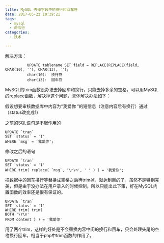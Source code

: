 ```yaml
---
title: MySQL 去掉字段中的换行和回车符
date: 2017-05-22 10:39:21
tags:
  - mysql
  - 命令行
categories:
  - 技术

---
```

解决方法：
```
          UPDATE tablename SET field = REPLACE(REPLACE(field, CHAR(10), ''), CHAR(13), '');
          char(10):  换行符
          char(13):  回车符
```
MySQL的trim函数没办法去掉回车和换行，只能去掉多余的空格，可以用MySQL的replace函数，解决掉这个问题，具体解决办法如下：

假设想要审核数据库中内容为“我爱你
”的短信息（注意内容后有换行）通过（status改变成1）

之前的SQL语句是不起作用的

```
UPDATE `tran`
SET `status` = '1'
WHERE `msg` = '我爱你';
```
修改之后的语句
```
UPDATE `tran`
SET `status` = '1'
WHERE trim( replace( `msg`, '\r\n', ' ' ) ) = '我爱你';
```

把数据中的回车换行等替换成空格之后再trim掉，就达到目的了，虽然不是特别完美，但是由于没办法在用户录入的时候控制，所以只能出此下策，好在MySQL内置函数的效率还是很有保证的。
```
UPDATE `tran`
SET `status` = '1'
WHERE trim( trim(
BOTH '\r\n'
FROM content ) ) = '我爱你'
```
用了两个trim，这样的好处是不会替换内容中间的换行和回车，只会处理头尾的空格换行回车，相当于php中trim函数的作用了。
